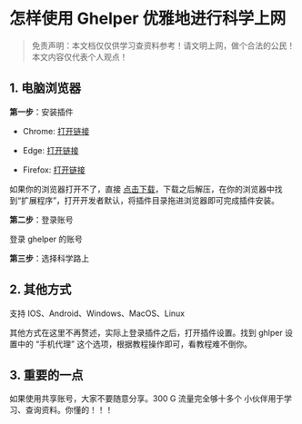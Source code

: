 # 怎样使用 Ghelper 优雅地进行科学上网

> 免责声明：本文档仅仅供学习查资料参考！请文明上网，做个合法的公民！本文内容仅代表个人观点！

## 1. 电脑浏览器

**第一步**：安装插件

- Chrome: [打开链接](https://chrome.google.com/webstore/detail/%E8%B0%B7%E6%AD%8C%E4%B8%8A%E7%BD%91%E5%8A%A9%E6%89%8B-%E5%BC%80%E5%8F%91%E7%89%88/cieikaeocafmceoapfogpffaalkncpkc)

- Edge: [打开链接](https://microsoftedge.microsoft.com/addons/detail/eoboojokdmamahfilfmamjjkcmkmddgk?hl=zh-CN)

- Firefox: [打开链接](https://addons.mozilla.org/zh-CN/firefox/addon/%E8%B0%B7%E6%AD%8C%E4%B8%8A%E7%BD%91%E5%8A%A9%E6%89%8B-%E5%AE%98%E7%BD%91%E7%89%88/)

如果你的浏览器打开不了，直接 [点击下载](https://github.com/kotlindev/GhelperDoc/raw/main/res/Ghelper_2.5.5.zip)，下载之后解压，在你的浏览器中找到“扩展程序”，打开开发者默认，将插件目录拖进浏览器即可完成插件安装。

**第二步**：登录账号

登录 ghelper 的账号

**第三步**：选择科学路上

## 2. 其他方式

支持 IOS、Android、Windows、MacOS、Linux

其他方式在这里不再赘述，实际上登录插件之后，打开插件设置。找到 ghlper 设置中的 “手机代理” 这个选项，根据教程操作即可，看教程难不倒你。

## 3. 重要的一点

如果使用共享账号，大家不要随意分享。300 G 流量完全够十多个 小伙伴用于学习、查询资料。你懂的！！！

